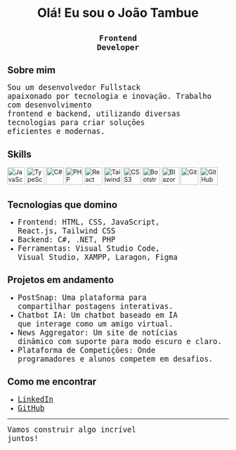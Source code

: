 # <h1 align="center"> Olá! Eu sou o João Tambue </h1>

## <h2 align="center"><code>Frontend Developer</code></h2>

## <h2>Sobre mim</h2>
<code style="font-size: 1.2em;">Sou um desenvolvedor Fullstack apaixonado por tecnologia e inovação. Trabalho com desenvolvimento frontend e backend, utilizando diversas tecnologias para criar soluções eficientes e modernas.</code>

## <h2>Skills</h2>
<p align="left">
  <img width="40" height="40" src="https://upload.wikimedia.org/wikipedia/commons/6/6a/JavaScript-logo.png" alt="JavaScript">
  <img width="40" height="40" src="https://upload.wikimedia.org/wikipedia/commons/9/9f/Vimlogo.svg" alt="TypeScript">
  <img width="40" height="40" src="https://upload.wikimedia.org/wikipedia/commons/0/0d/C_Sharp_wordmark.svg" alt="C#">
  <img width="40" height="40" src="https://upload.wikimedia.org/wikipedia/commons/2/27/PHP-logo.svg" alt="PHP">
  <img width="40" height="40" src="https://upload.wikimedia.org/wikipedia/commons/a/a7/React-icon.svg" alt="React">
  <img width="40" height="40" src="https://upload.wikimedia.org/wikipedia/commons/d/d5/Tailwind_CSS_Logo.svg" alt="Tailwind CSS">
  <img width="40" height="40" src="https://upload.wikimedia.org/wikipedia/commons/6/62/CSS3_logo.svg" alt="CSS3">
  <img width="40" height="40" src="https://upload.wikimedia.org/wikipedia/commons/b/b2/Bootstrap_logo.svg" alt="Bootstrap">
  <img width="40" height="40" src="https://upload.wikimedia.org/wikipedia/commons/d/d0/Blazor.png" alt="Blazor">
  <img width="40" height="40" src="https://upload.wikimedia.org/wikipedia/commons/e/e0/Git-logo.svg" alt="Git">
  <img width="40" height="40" src="https://upload.wikimedia.org/wikipedia/commons/9/91/Octicons-mark-github.svg" alt="GitHub">
</p>

## <h2>Tecnologias que domino</h2>
- <code style="font-size: 1.2em;">Frontend: HTML, CSS, JavaScript, React.js, Tailwind CSS</code>
- <code style="font-size: 1.2em;">Backend: C#, .NET, PHP</code>
- <code style="font-size: 1.2em;">Ferramentas: Visual Studio Code, Visual Studio, XAMPP, Laragon, Figma</code>

## <h2>Projetos em andamento</h2>
- <code style="font-size: 1.2em;">PostSnap: Uma plataforma para compartilhar postagens interativas.</code>
- <code style="font-size: 1.2em;">Chatbot IA: Um chatbot baseado em IA que interage como um amigo virtual.</code>
- <code style="font-size: 1.2em;">News Aggregator: Um site de notícias dinâmico com suporte para modo escuro e claro.</code>
- <code style="font-size: 1.2em;">Plataforma de Competições: Onde programadores e alunos competem em desafios.</code>

## <h2>Como me encontrar</h2>
- <code style="font-size: 1.2em;"><a href="https://www.linkedin.com/in/joaotambue">LinkedIn</a></code>
- <code style="font-size: 1.2em;"><a href="https://github.com/joaotambue">GitHub</a></code>

---
<code style="font-size: 1.2em;">Vamos construir algo incrível juntos!</code>

